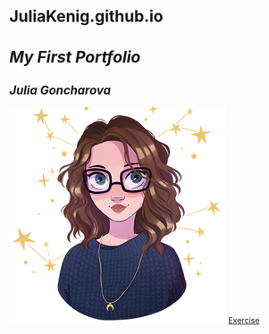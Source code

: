# JuliaKenig.github.io
# *My First Portfolio*
## *Julia Goncharova*
    
![](Picture.png)
<a href="https://juliakenig.github.io"> Exercise </a>
